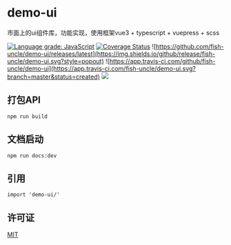 # demo-ui

市面上的ui组件库，功能实现，使用框架vue3 + typescript + vuepress + scss

[![Language grade: JavaScript](https://img.shields.io/lgtm/grade/javascript/g/fish-uncle/demo-ui.svg?logo=lgtm&logoWidth=18)](https://lgtm.com/projects/g/fish-uncle/demo-ui/context:javascript)
[![Coverage Status](https://coveralls.io/repos/github/fish-uncle/demo-ui/badge.svg?branch=master)](https://coveralls.io/github/fish-uncle/demo-ui?branch=master)
![https://github.com/fish-uncle/demo-ui/releases/latest](https://img.shields.io/github/release/fish-uncle/demo-ui.svg?style=popout)
![https://app.travis-ci.com/github/fish-uncle/demo-ui](https://app.travis-ci.com/fish-uncle/demo-ui.svg?branch=master&status=created)
![](https://img.shields.io/badge/License-MIT-yellow.svg)

## 打包API
```shell
npm run build
```

## 文档启动
```shell
npm run docs:dev
```

## 引用
```
import 'demo-ui/'
```

## 许可证
[MIT](LICENSE.md)
